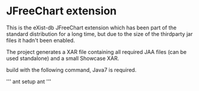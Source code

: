JFreeChart extension
==========

This is the eXist-db JFreeChart extension which has been part of the standard distribution for a long time, but due to the size of the thirdparty jar files it hadn't been enabled.

The project generates a XAR file containing all required JAA files (can  be used standalone) and a small Showcase XAR.

build with the following command, Java7 is required.

'''
ant setup
ant
'''
